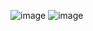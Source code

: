 ![image](https://user-images.githubusercontent.com/51046272/165501670-0bb65b85-c754-4ec0-8bec-4f5188e666fe.png)
![image](https://user-images.githubusercontent.com/51046272/165501776-0b4e0c0f-94e5-4260-b37f-cb4d075851cc.png)
